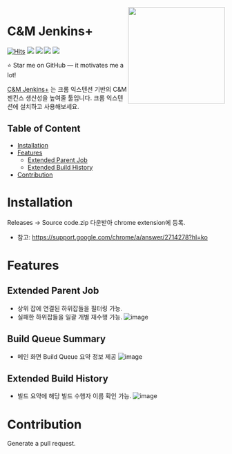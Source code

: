 <img src="https://user-images.githubusercontent.com/41153640/231414935-d0fa4901-4a61-49d0-bcb9-f64e2c07f8cd.png" width="224" height="224" align="right"/>

# C&M Jenkins+
[![Hits](https://hits.seeyoufarm.com/api/count/incr/badge.svg?url=https%3A%2F%2Fgithub.com%2FSsioo%2Fcnm_jenkins_extension&count_bg=%2379C83D&title_bg=%23555555&icon=&icon_color=%23E7E7E7&title=hits&edge_flat=false)](https://hits.seeyoufarm.com)
<span><img src="https://img.shields.io/badge/Chrome Extension V3-4285F4?style=flat&logo=Google Chrome&logoColor=white"/></span>
<span><img src="https://img.shields.io/badge/Javascript-F7DF1E?style=flat&logo=Javascript&logoColor=white"/></span>
<span><img src="https://img.shields.io/badge/CSS3-1572B6?style=flat&logo=CSS3&logoColor=white"/></span>
<span><img src="https://img.shields.io/badge/HTML5-E34F26?style=flat&logo=HTML5&logoColor=white"/></span>

:star: Star me on GitHub — it motivates me a lot!

[C&M Jenkins+](https://github.com/Ssioo/cnm_jenkins_extension) 는 크롬 익스텐션 기반의 C&M 젠킨스 생산성을 높여줄 툴입니다. 크롬 익스텐션에 설치하고 사용해보세요. 

## Table of Content
- [Installation](#installation)
- [Features](#features)
    - [Extended Parent Job](#extended-parent-job)
    - [Extended Build History](#extended-build-history)
- [Contribution](#contribution)


# Installation
Releases -> Source code.zip 다운받아 chrome extension에 등록.
- 참고: https://support.google.com/chrome/a/answer/2714278?hl=ko

# Features
## Extended Parent Job
- 상위 잡에 연결된 하위잡들을 필터링 가능.
- 실패한 하위잡들을 일괄 개별 재수행 가능.
![image](https://user-images.githubusercontent.com/41153640/231343560-45e8d61b-549e-4c55-98e8-c5ee42571eb1.png)

## Build Queue Summary
- 메인 화면 Build Queue 요약 정보 제공
![image](https://github.com/Ssioo/cnm_jenkins_extension/assets/41153640/23fa996e-39f2-43c7-a0a6-4cfc8cc25b8b)

## Extended Build History
- 빌드 요약에 해당 빌드 수행자 이름 확인 가능. 
![image](https://user-images.githubusercontent.com/41153640/231343035-a32a31a3-32fd-4b78-b52d-866840887bc4.png)

# Contribution
Generate a pull request.
